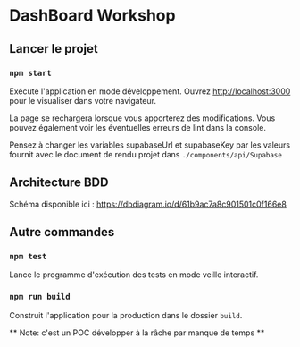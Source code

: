 # DashBoard Workshop

## Lancer le projet

### `npm start`

Exécute l'application en mode développement.
Ouvrez [http://localhost:3000](http://localhost:3000) pour le visualiser dans votre navigateur.

La page se rechargera lorsque vous apporterez des modifications.
Vous pouvez également voir les éventuelles erreurs de lint dans la console.

Pensez à changer les variables supabaseUrl et supabaseKey par les valeurs fournit avec le document de rendu projet dans `./components/api/Supabase`

## Architecture BDD
Schéma disponible ici : https://dbdiagram.io/d/61b9ac7a8c901501c0f166e8


## Autre commandes

### `npm test`

Lance le programme d'exécution des tests en mode veille interactif.

### `npm run build`

Construit l'application pour la production dans le dossier `build`.



** Note: c'est un POC développer à la râche par manque de temps **
